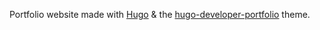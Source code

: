 Portfolio website made with [Hugo](https://gohugo.io/) & the 
[hugo-developer-portfolio](https://github.com/samrobbins85/hugo-developer-portfolio/) theme.

<span hidden> Note to self: this is being hosted on https://freedns.afraid.org. Forgor</span>
